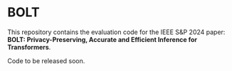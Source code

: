 # BOLT
This repository contains the evaluation code for the IEEE S&P 2024 paper: **BOLT: Privacy-Preserving, Accurate and Efficient Inference for Transformers**.

Code to be released soon.
